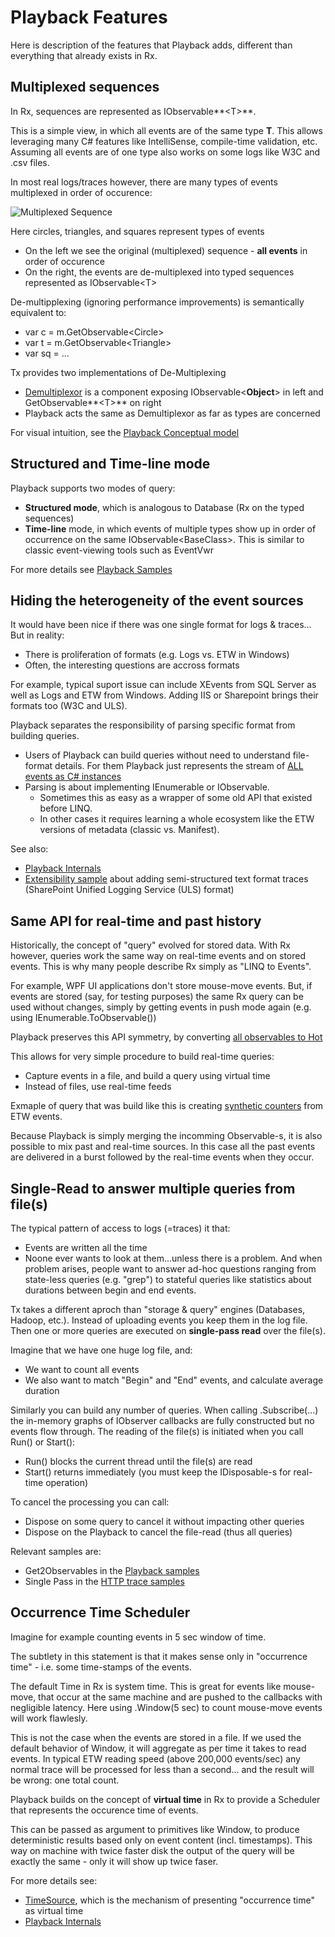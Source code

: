 # Playback Features

Here is description of the features that Playback adds, different than everything that already exists in Rx.

## Multiplexed sequences
In Rx, sequences are represented as IObservable**&lt;T&gt;**. 

This is a simple view, in which all events are of the same type **T**. This allows leveraging many C#  features like IntelliSense, compile-time validation, etc. Assuming all events are of one type also works on some logs like W3C and .csv files.

In most real logs/traces however, there are many types of events multiplexed in order of occurence:

![Multiplexed Sequence](MultiplexedSequence.JPG)


Here circles, triangles, and squares represent types of events

* On the left we see the original (multiplexed) sequence - **all events** in order of occurence
* On the right, the events are de-multiplexed into typed sequences represented as IObservable&lt;T&gt; 

De-multipplexing (ignoring performance improvements) is semantically equivalent to:

* var c = m.GetObservable&lt;Circle&gt;
* var t = m.GetObservable&lt;Triangle&gt;
* var sq = ...

Tx provides two implementations of De-Multiplexing

* [Demultiplexor](../Source/Tx.Core/Demultiplexor.cs) is a component exposing IObservable&lt;**Object**&gt; in left and GetObservable**&lt;T&gt;** on right
* Playback acts the same as Demultiplexor as far as types are concerned

For visual intuition, see the [Playback Conceptual model](PlaybackConcepts.md)

## Structured and Time-line mode
Playback supports two modes of query:

* **Structured mode**, which is analogous to Database (Rx on the typed sequences)
* **Time-line** mode, in which events of multiple types show up in order of occurrence on the same IObservable&lt;BaseClass&gt;. This is similar to classic event-viewing tools such as EventVwr

For more details see [Playback Samples](../Samples/Playback/Readme.md)

## Hiding the heterogeneity of the event sources

It would have been nice if there was one single format for logs & traces... But in reality:

* There is proliferation of formats (e.g. Logs vs. ETW in Windows)
* Often, the interesting questions are accross formats

For example, typical suport issue  can include XEvents from SQL Server as well as Logs and ETW from Windows. Adding IIS or Sharepoint brings their formats too (W3C and ULS).

Playback separates the responsibility of parsing specific format from building queries. 

* Users of Playback can build queries without need to understand file-format details. For them Playback just represents the stream of [ALL events as C# instances](PlaybackConcepts.md)
* Parsing is about implementing IEnumerable or IObservable. 
	* Sometimes this as easy as a wrapper of some old API that existed before LINQ. 
	* In other cases it requires learning a whole ecosystem like the ETW versions of metadata (classic vs. Manifest). 


See also:

* [Playback Internals](PlaybackInternals.md)
* [Extensibility sample](../Samples/Introduction/UlsLogs/Readme.md) about adding semi-structured text format traces (SharePoint Unified Logging Service (ULS) format)

## Same API for real-time and past history

Historically, the concept of "query" evolved for stored data. With Rx however, queries work the same way on real-time events and on stored events. This is why many people describe Rx simply as "LINQ to Events".

For example, WPF UI applications don't store mouse-move events. But, if events are stored (say, for testing purposes) the same Rx query can be used without changes, simply by getting events in push mode again (e.g. using IEnumerable.ToObservable())

Playback preserves this API symmetry, by converting [all observables to Hot](HotObservables.md)

This allows for very simple procedure to build real-time queries:

* Capture events in a file, and build a query using virtual time
* Instead of files, use real-time feeds

Exmaple of query that was build like this is creating [synthetic counters](SyntheticCounters.md) from ETW events.

Because Playback is simply merging the incomming Observable-s, it is also possible to mix past and real-time sources. In this case all the past events are delivered in a burst followed by the real-time events when they occur.

## Single-Read to answer multiple queries from file(s)

The typical pattern of access to logs (=traces) it that:
 
* Events are written all the time
* Noone ever wants to look at them...unless there is a problem. And when problem arises, people want to answer ad-hoc questions ranging from state-less queries (e.g. "grep") to stateful queries like statistics about durations between begin and end events.

Tx takes a different aproch than "storage & query" engines (Databases, Hadoop, etc.). Instead of  uploading events you keep them in the log file. Then one or more queries are executed on **single-pass read** over the file(s).

Imagine that we have one huge log file, and:

* We want to count all events 
* We also want to match "Begin" and "End" events, and calculate average duration

Similarly you can build any number of queries. When calling .Subscribe(...) the in-memory graphs of IObserver callbacks are fully constructed but no events flow through. The reading of the file(s) is initiated when you call Run() or Start():

* Run() blocks the current thread until the file(s) are read
* Start() returns immediately (you must keep the IDisposable-s for real-time operation)

To cancel the processing you can call:
* Dispose on some query to cancel it without impacting other queries
* Dispose on the Playback to cancel the file-read (thus all queries)

Relevant samples are:

* Get2Observables in the [Playback samples](../Samples/Playback/Program.cs) 
* Single Pass in the [HTTP trace samples](../Samples/LinqPad/Queries/HTTP.sys/Readme.md)

## Occurrence Time Scheduler

Imagine for example counting events in 5 sec window of time. 

The subtlety in this statement is that it makes sense only in "occurrence time" - i.e. some time-stamps of the events. 

The default Time in Rx is system time. This is great for events like mouse-move, that occur at the same machine and are pushed to the callbacks with negligible latency. Here using .Window(5 sec) to count mouse-move events will work flawlesly.
 
This is not the case when the events are stored in a file. If we used the default behavior of Window, it will aggregate as per time it takes to read events. In typical ETW reading speed (above 200,000 events/sec) any normal trace will be processed for less than a second... and the result will be wrong: one total count.

Playback builds on the concept of **virtual time** in Rx to provide a Scheduler that represents the occurence time of events.

This can be passed as argument to primitives like Window, to produce deterministic results based only on event content (incl. timestamps). This way on machine with twice faster disk the output of the query will be exactly the same - only it will show up twice faser.

For more details see:

* [TimeSource](TimeSource.md), which is the mechanism of presenting "occurrence time" as virtual time
* [Playback Internals](PlaybackInternals.md)


